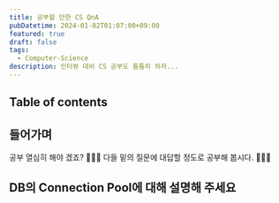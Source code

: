 ```yaml
---
title: 공부할 만한 CS QnA
pubDatetime: 2024-01-02T01:07:00+09:00
featured: true
draft: false
tags:
  - Computer-Science
description: 인터뷰 대비 CS 공부도 틈틈히 하자...
---
```


## Table of contents

## 들어가며

공부 열심히 해야 겠죠? 🤣🤣🤣
다들 밑의 질문에 대답할 정도로 공부해 봅시다. 🚀🚀🚀

## DB의 Connection Pool에 대해 설명해 주세요
